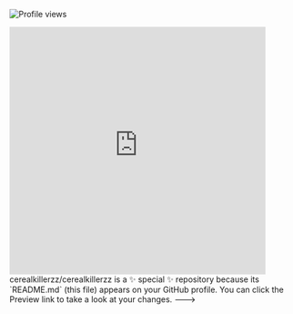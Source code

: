 
![Profile views](https://komarev.com/ghpvc/?username=cerealkillerzz&color=red)

<iframe src="https://assets.pinterest.com/ext/embed.html?id=8725793024297813" height="434" width="450" frameborder="0" scrolling="no" ></iframe>
cerealkillerzz/cerealkillerzz is a ✨ special ✨ repository because its `README.md` (this file) appears on your GitHub profile.
You can click the Preview link to take a look at your changes.
--->
